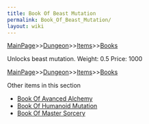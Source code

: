 ```yaml
---
title: Book Of Beast Mutation
permalink: Book_Of_Beast_Mutation/
layout: wiki
---
```


[MainPage](/keeperrl_wiki/ "wikilink")>>[Dungeon](/keeperrl_wiki/Dungeon "wikilink")>>[Items](/keeperrl_wiki/Items "wikilink")>>[Books](/keeperrl_wiki/Books "wikilink")

 Unlocks beast mutation.
 Weight: 0.5
 Price: 1000

[MainPage](/keeperrl_wiki/ "wikilink")>>[Dungeon](/keeperrl_wiki/Dungeon "wikilink")>>[Items](/keeperrl_wiki/Items "wikilink")>>[Books](/keeperrl_wiki/Books "wikilink")

Other items in this section
-    [Book Of Avanced Alchemy](/keeperrl_wiki/Book_Of_Avanced_Alchemy "wikilink")
-    [Book Of Humanoid Mutation](/keeperrl_wiki/Book_Of_Humanoid_Mutation "wikilink")
-    [Book Of Master Sorcery](/keeperrl_wiki/Book_Of_Master_Sorcery "wikilink")

